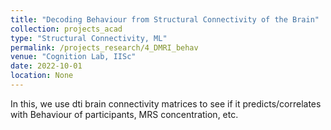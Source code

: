 ```yaml
---
title: "Decoding Behaviour from Structural Connectivity of the Brain"
collection: projects_acad
type: "Structural Connectivity, ML"
permalink: /projects_research/4_DMRI_behav
venue: "Cognition Lab, IISc"
date: 2022-10-01
location: None
---
```


In this, we use dti brain connectivity matrices to see if it predicts/correlates with Behaviour of participants, MRS concentration, etc. 

